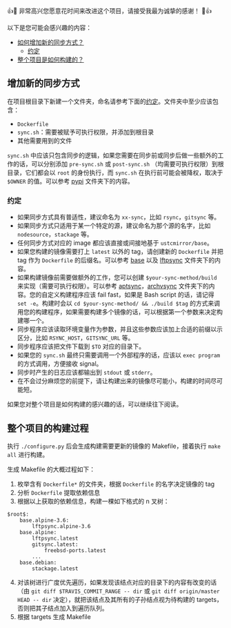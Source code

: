 :+1::tada: 非常高兴您愿意花时间来改进这个项目，请接受我最为诚挚的感谢！ :tada::+1:

以下是您可能会感兴趣的内容：

* [如何增加新的同步方式？](#增加新的同步方式)
    * [约定](#约定)
* [整个项目是如何构建的？](#整个项目的构建过程)

## 增加新的同步方式

在项目根目录下新建一个文件夹，命名请参考下面的[约定](#约定)。文件夹中至少应该包含：

* `Dockerfile`
* `sync.sh`：需要被赋予可执行权限，并添加到根目录
* 其他需要用到的文件

`sync.sh` 中应该只包含同步的逻辑，如果您需要在同步前或同步后做一些额外的工作的话，可以分别添加 `pre-sync.sh` 或 `post-sync.sh` （均需要可执行权限）到根目录，它们都会以 `root` 的身份执行，而 `sync.sh` 在执行前可能会被降权，取决于 `$OWNER` 的值。可以参考 [pypi](pypi) 文件夹下的内容。

### 约定

* 如果同步方式具有普适性，建议命名为 `xx-sync`，比如 `rsync`，`gitsync` 等。
* 如果同步方式只适用于某一个特定的源，建议命名为那个源的名字，比如 `nodesource`，`stackage` 等。
* 任何同步方式对应的 image 都应该直接或间接地基于 `ustcmirror/base`。
* 如果您构建的镜像需要打上 `latest` 以外的 tag，请创建新的 `Dockerfile` 并把 tag 作为 `Dockerfile` 的后缀名。可以参考 [base](base) 以及 [lftpsync](lftpsync) 文件夹下的内容。
* 如果构建镜像前需要做额外的工作，您可以创建 `$your-sync-method/build` 来实现（需要可执行权限）。可以参考 [aptsync](aptsync)，[archvsync](archvsync) 文件夹下的内容。您的自定义构建程序应该 fail fast，如果是 Bash script 的话，请记得 `set -e`。构建时会以 `cd $your-sync-method/ && ./build $tag` 的方式来调用您的构建程序，如果需要构建多个镜像的话，可以根据第一个参数来决定构建哪一个。
* 同步程序应该读取环境变量作为参数，并且这些参数应该加上合适的前缀以示区分，比如 `RSYNC_HOST`，`GITSYNC_URL` 等。
* 同步程序应该把文件下载到 `$TO` 对应的目录下。
* 如果您的 `sync.sh` 最终只需要调用一个外部程序的话，应该以 `exec program` 的方式调用，方便接收 signal。
* 同步时产生的日志应该都输出到 `stdout` 或 `stderr`。
* 在不会过分麻烦您的前提下，请让构建出来的镜像尽可能小，构建的时间尽可能短。

如果您对整个项目是如何构建的感兴趣的话，可以继续往下阅读。

## 整个项目的构建过程

执行 `./configure.py` 后会生成构建需要更新的镜像的 Makefile，接着执行 `make all` 进行构建。

生成 Makefile 的大概过程如下：

1. 枚举含有 `Dockerfile*` 的文件夹，根据 `Dockerfile` 的名字决定镜像的 tag
2. 分析 `Dockerfile` 提取依赖信息
3. 根据以上获取的依赖信息，构建一棵如下格式的 n 叉树：

```
$root$:
    base.alpine-3.6:
        lftpsync.alpine-3.6
    base.alpine:
        lftpsync.latest
        gitsync.latest:
            freebsd-ports.latest
        ...
    base.debian:
        stackage.latest
```

4. 对该树进行广度优先遍历，如果发现该结点对应的目录下的内容有改变的话（由 `git diff $TRAVIS_COMMIT_RANGE -- dir` 或 `git diff origin/master HEAD -- dir` 决定），就把该结点及其所有的子孙结点视为待构建的 targets，否则把其子结点加入到遍历队列。
5. 根据 targets 生成 Makefile
